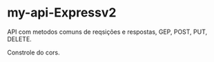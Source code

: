 # my-api-Expressv2
API com metodos comuns de reqsições e respostas, GEP, POST, PUT, DELETE.

Constrole do cors.
